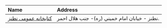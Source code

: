 | Name                                                                             | Address                                       |
|:---------------------------------------------------------------------------------|:----------------------------------------------|
| [كتابخانه عمومی نطنز](https://lib.ir/fa/library/243/كتابخانه-عمومی-نطنز/search/) | نطنز - خيابان امام خميني (ره)- جنب هلال احمر. |